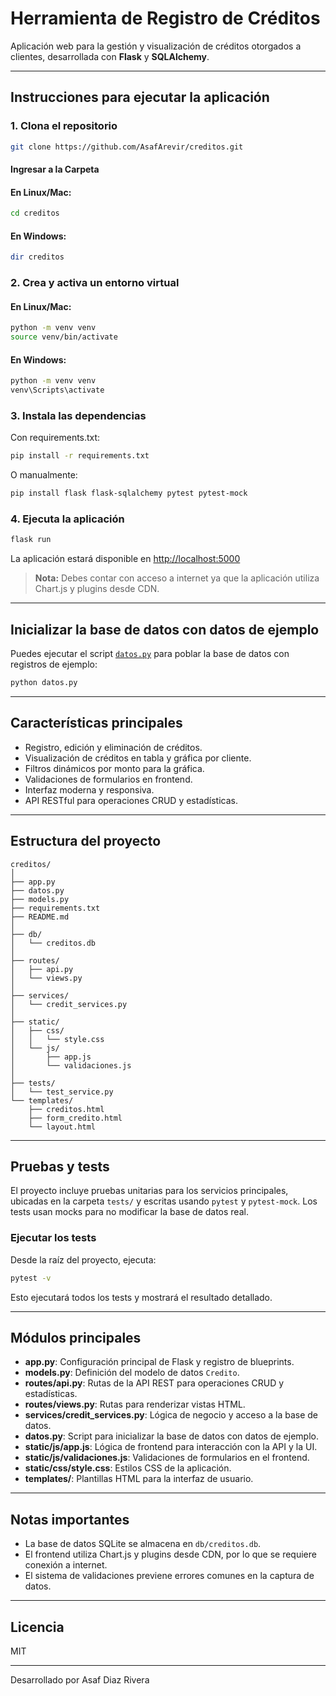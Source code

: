 # Herramienta de Registro de Créditos

Aplicación web para la gestión y visualización de créditos otorgados a clientes, desarrollada con **Flask** y **SQLAlchemy**.

---

## Instrucciones para ejecutar la aplicación

### 1. Clona el repositorio

```sh
git clone https://github.com/AsafArevir/creditos.git
```
#### Ingresar a la Carpeta

#### En Linux/Mac:

```sh
cd creditos
```

#### En Windows:

```sh
dir creditos
```

### 2. Crea y activa un entorno virtual

#### En Linux/Mac:

```sh
python -m venv venv
source venv/bin/activate
```

#### En Windows:

```sh
python -m venv venv
venv\Scripts\activate
```


### 3. Instala las dependencias

Con requirements.txt:

```sh
pip install -r requirements.txt
```

O manualmente:

```sh
pip install flask flask-sqlalchemy pytest pytest-mock
```

### 4. Ejecuta la aplicación

```sh
flask run
```

La aplicación estará disponible en [http://localhost:5000](http://localhost:5000)

> **Nota:** Debes contar con acceso a internet ya que la aplicación utiliza Chart.js y plugins desde CDN.

---

## Inicializar la base de datos con datos de ejemplo

Puedes ejecutar el script [`datos.py`](datos.py) para poblar la base de datos con registros de ejemplo:

```sh
python datos.py
```

---

## Características principales

- Registro, edición y eliminación de créditos.
- Visualización de créditos en tabla y gráfica por cliente.
- Filtros dinámicos por monto para la gráfica.
- Validaciones de formularios en frontend.
- Interfaz moderna y responsiva.
- API RESTful para operaciones CRUD y estadísticas.

---

## Estructura del proyecto

```
creditos/
│
├── app.py
├── datos.py
├── models.py
├── requirements.txt
├── README.md
│
├── db/
│   └── creditos.db
│
├── routes/
│   ├── api.py
│   └── views.py
│
├── services/
│   └── credit_services.py
│
├── static/
│   ├── css/
│   │   └── style.css
│   └── js/
│       ├── app.js
│       └── validaciones.js
│
├── tests/
│   └── test_service.py
└── templates/
    ├── creditos.html
    ├── form_credito.html
    └── layout.html
```

---

## Pruebas y tests

El proyecto incluye pruebas unitarias para los servicios principales, ubicadas en la carpeta `tests/` y escritas usando `pytest` y `pytest-mock`. Los tests usan mocks para no modificar la base de datos real.

### Ejecutar los tests

Desde la raíz del proyecto, ejecuta:

```sh
pytest -v
```

Esto ejecutará todos los tests y mostrará el resultado detallado.

---

## Módulos principales

- **app.py**: Configuración principal de Flask y registro de blueprints.
- **models.py**: Definición del modelo de datos `Credito`.
- **routes/api.py**: Rutas de la API REST para operaciones CRUD y estadísticas.
- **routes/views.py**: Rutas para renderizar vistas HTML.
- **services/credit_services.py**: Lógica de negocio y acceso a la base de datos.
- **datos.py**: Script para inicializar la base de datos con datos de ejemplo.
- **static/js/app.js**: Lógica de frontend para interacción con la API y la UI.
- **static/js/validaciones.js**: Validaciones de formularios en el frontend.
- **static/css/style.css**: Estilos CSS de la aplicación.
- **templates/**: Plantillas HTML para la interfaz de usuario.

---

## Notas importantes

- La base de datos SQLite se almacena en `db/creditos.db`.
- El frontend utiliza Chart.js y plugins desde CDN, por lo que se requiere conexión a internet.
- El sistema de validaciones previene errores comunes en la captura de datos.

---

## Licencia

MIT

---

Desarrollado por Asaf Diaz Rivera
